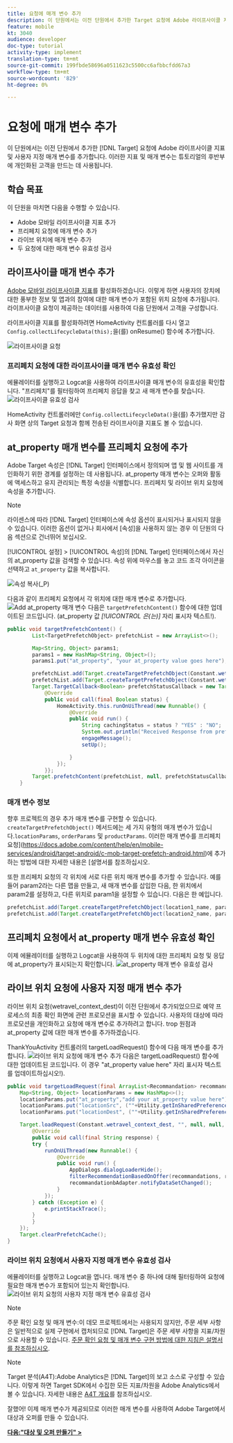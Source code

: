 ```yaml
---
title: 요청에 매개 변수 추가
description: 이 단원에서는 이전 단원에서 추가한 Target 요청에 Adobe 라이프사이클 지표 및 사용자 정의 매개 변수를 추가합니다. 이러한 지표 및 매개 변수는 튜토리얼의 후반부에 개인화된 고객을 만드는 데 사용됩니다.
feature: mobile
kt: 3040
audience: developer
doc-type: tutorial
activity-type: implement
translation-type: tm+mt
source-git-commit: 199fbde58696a0511623c5500cc6afbbcfdd67a3
workflow-type: tm+mt
source-wordcount: '829'
ht-degree: 0%

---
```



# 요청에 매개 변수 추가

이 단원에서는 이전 단원에서 추가한 [!DNL Target] 요청에 Adobe 라이프사이클 지표 및 사용자 지정 매개 변수를 추가합니다. 이러한 지표 및 매개 변수는 튜토리얼의 후반부에 개인화된 고객을 만드는 데 사용됩니다.

## 학습 목표

이 단원을 마치면 다음을 수행할 수 있습니다.

* Adobe 모바일 라이프사이클 지표 추가
* 프리페치 요청에 매개 변수 추가
* 라이브 위치에 매개 변수 추가
* 두 요청에 대한 매개 변수 유효성 검사

## 라이프사이클 매개 변수 추가

[Adobe 모바일 라이프사이클 지표](https://docs.adobe.com/content/help/en/mobile-services/android/metrics.html)를 활성화하겠습니다. 이렇게 하면 사용자의 장치에 대한 풍부한 정보 및 앱과의 참여에 대한 매개 변수가 포함된 위치 요청에 추가됩니다. 라이프사이클 요청이 제공하는 데이터를 사용하여 다음 단원에서 고객을 구성합니다.

라이프사이클 지표를 활성화하려면 HomeActivity 컨트롤러를 다시 열고 `Config.collectLifecycleData(this);`을(를) onResume() 함수에 추가합니다.

![라이프사이클 요청](assets/lifecycle_code.jpg)

### 프리페치 요청에 대한 라이프사이클 매개 변수 유효성 확인

에뮬레이터를 실행하고 Logcat을 사용하여 라이프사이클 매개 변수의 유효성을 확인합니다. &quot;프리페치&quot;를 필터링하여 프리페치 응답을 찾고 새 매개 변수를 찾습니다.
![라이프사이클 유효성 검사](assets/lifecycle_validation.jpg)

HomeActivity 컨트롤러에만 `Config.collectLifecycleData()`을(를) 추가했지만 감사 화면 상의 Target 요청과 함께 전송된 라이프사이클 지표도 볼 수 있습니다.

## at_property 매개 변수를 프리페치 요청에 추가

Adobe Target 속성은 [!DNL Target] 인터페이스에서 정의되며 앱 및 웹 사이트를 개인화하기 위한 경계를 설정하는 데 사용됩니다. at_property 매개 변수는 오퍼와 활동에 액세스하고 유지 관리되는 특정 속성을 식별합니다. 프리페치 및 라이브 위치 요청에 속성을 추가합니다.

>[!NOTE]
>
>라이센스에 따라 [!DNL Target] 인터페이스에 속성 옵션이 표시되거나 표시되지 않을 수 있습니다. 이러한 옵션이 없거나 회사에서 [속성]을 사용하지 않는 경우 이 단원의 다음 섹션으로 건너뛰어 보십시오.

[!UICONTROL 설정] > [!UICONTROL 속성]의 [!DNL Target] 인터페이스에서 자신의 at_property 값을 검색할 수 있습니다.  속성 위에 마우스를 놓고 코드 조각 아이콘을 선택하고 `at_property` 값을 복사합니다.

![속성 복사(_P)](assets/at_property_interface.jpg)

다음과 같이 프리페치 요청에서 각 위치에 대한 매개 변수로 추가합니다.
![Add at_property 매개 변수](assets/params_at_property.jpg)
다음은 `targetPrefetchContent()` 함수에 대한 업데이트된 코드입니다. (at_property 값 _[!UICONTROL 은(는)]_ 자리 표시자 텍스트!).

```java
public void targetPrefetchContent() {
        List<TargetPrefetchObject> prefetchList = new ArrayList<>();

        Map<String, Object> params1;
        params1 = new HashMap<String, Object>();
        params1.put("at_property", "your at_property value goes here");

        prefetchList.add(Target.createTargetPrefetchObject(Constant.wetravel_engage_home, params1));
        prefetchList.add(Target.createTargetPrefetchObject(Constant.wetravel_engage_search, params1));
        Target.TargetCallback<Boolean> prefetchStatusCallback = new Target.TargetCallback<Boolean>() {
            @Override
            public void call(final Boolean status) {
                HomeActivity.this.runOnUiThread(new Runnable() {
                    @Override
                    public void run() {
                        String cachingStatus = status ? "YES" : "NO";
                        System.out.println("Received Response from prefetch : " + cachingStatus);
                        engageMessage();
                        setUp();

                    }
                });
            }};
        Target.prefetchContent(prefetchList, null, prefetchStatusCallback);
    }
```

### 매개 변수 정보

향후 프로젝트의 경우 추가 매개 변수를 구현할 수 있습니다. `createTargetPrefetchObject()` 메서드에는 세 가지 유형의 매개 변수가 있습니다.`locationParams`, `orderParams` 및 `productParams`. 이러한 매개 변수를 프리페치 요청](https://docs.adobe.com/content/help/en/mobile-services/android/target-android/c-mob-target-prefetch-android.html)에 추가하는 방법에 대한 자세한 내용은 [설명서를 참조하십시오.

또한 프리페치 요청의 각 위치에 서로 다른 위치 매개 변수를 추가할 수 있습니다. 예를 들어 param2라는 다른 맵을 만들고, 새 매개 변수를 삽입한 다음, 한 위치에서 param2를 설정하고, 다른 위치로 param1을 설정할 수 있습니다. 다음은 한 예입니다.

```java
prefetchList.add(Target.createTargetPrefetchObject(location1_name, params1);
prefetchList.add(Target.createTargetPrefetchObject(location2_name, params2);
```

## 프리페치 요청에서 at_property 매개 변수 유효성 확인

이제 에뮬레이터를 실행하고 Logcat을 사용하여 두 위치에 대한 프리페치 요청 및 응답에 at_property가 표시되는지 확인합니다.
![at_property 매개 변수 유효성 검사](assets/parameters_at_property_validation.jpg)

## 라이브 위치 요청에 사용자 지정 매개 변수 추가

라이브 위치 요청(wetravel_context_dest)이 이전 단원에서 추가되었으므로 예약 프로세스의 최종 확인 화면에 관련 프로모션을 표시할 수 있습니다. 사용자의 대상에 따라 프로모션을 개인화하고 요청에 매개 변수로 추가하려고 합니다. trop 원점과 at_property 값에 대한 매개 변수를 추가하겠습니다.

ThankYouActivity 컨트롤러의 targetLoadRequest() 함수에 다음 매개 변수를 추가합니다.
![라이브 위치 요청에 매개 변수 추가](assets/parameters_live_location.jpg)
다음은 targetLoadRequest() 함수에 대한 업데이트된 코드입니다. 이 경우 &quot;at_property value here&quot; 자리 표시자 텍스트를 업데이트하십시오!).

```java
public void targetLoadRequest(final ArrayList<Recommandation> recommandations) {
    Map<String, Object> locationParams = new HashMap<>();
    locationParams.put("at_property","add your at_property value here");
    locationParams.put("locationSrc", (""+Utility.getInSharedPreference(ThankYouActivity.this,Constant.departure,"")));
    locationParams.put("locationDest", (""+Utility.getInSharedPreference(ThankYouActivity.this,Constant.destination,"")));

    Target.loadRequest(Constant.wetravel_context_dest, "", null, null, locationParams, new Target.TargetCallback<String>() {
        @Override
        public void call(final String response) {
        try {
            runOnUiThread(new Runnable() {
                @Override
                public void run() {
                    AppDialogs.dialogLoaderHide();
                    filterRecommendationBasedOnOffer(recommandations, response);
                    recommandationbAdapter.notifyDataSetChanged();
                }
            });
        } catch (Exception e) {
            e.printStackTrace();
        }
        }
    });
    Target.clearPrefetchCache();
}
```

### 라이브 위치 요청에서 사용자 지정 매개 변수 유효성 검사

에뮬레이터를 실행하고 Logcat을 엽니다. 매개 변수 중 하나에 대해 필터링하여 요청에 필요한 매개 변수가 포함되어 있는지 확인합니다.
![라이브 위치 요청의 사용자 지정 매개 변수 유효성 검사](assets/parameters_live_location_validation.jpg)

>[!NOTE]
>
>주문 확인 요청 및 매개 변수:이 데모 프로젝트에서는 사용되지 않지만, 주문 세부 사항은 일반적으로 실제 구현에서 캡처되므로 [!DNL Target]은 주문 세부 사항을 지표/차원으로 사용할 수 있습니다. [주문 확인 요청 및 매개 변수 구현 방법에 대한 지침은 설명서를 참조하십시오](https://docs.adobe.com/content/help/en/mobile-services/android/target-android/c-target-methods.html).

>[!NOTE]
>
>Target 분석(A4T):Adobe Analytics은 [!DNL Target]의 보고 소스로 구성할 수 있습니다. 이렇게 하면 Target SDK에서 수집한 모든 지표/차원을 Adobe Analytics에서 볼 수 있습니다. 자세한 내용은 [A4T 개요](https://docs.adobe.com/content/help/en/target/using/integrate/a4t/a4t.html)를 참조하십시오.

잘했어! 이제 매개 변수가 제공되므로 이러한 매개 변수를 사용하여 Adobe Target에서 대상과 오퍼를 만들 수 있습니다.

**[다음:&quot;대상 및 오퍼 만들기&quot; >](create-audiences-and-offers.md)**
